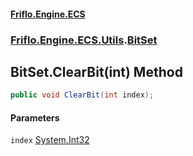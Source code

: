 #### [Friflo.Engine.ECS](index.md 'index')
### [Friflo.Engine.ECS.Utils](Friflo.Engine.ECS.Utils.md 'Friflo.Engine.ECS.Utils').[BitSet](BitSet.md 'Friflo.Engine.ECS.Utils.BitSet')

## BitSet.ClearBit(int) Method

```csharp
public void ClearBit(int index);
```
#### Parameters

<a name='Friflo.Engine.ECS.Utils.BitSet.ClearBit(int).index'></a>

`index` [System.Int32](https://docs.microsoft.com/en-us/dotnet/api/System.Int32 'System.Int32')